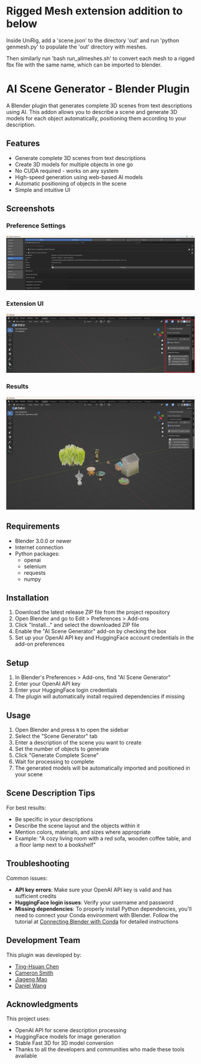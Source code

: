 # Rigged Mesh extension addition to below
Inside UniRig, add a 'scene.json' to the directory 'out' and run 'python genmesh.py' to populate the 'out' directory with meshes.

Then similarly run 'bash run_allmeshes.sh' to convert each mesh to a rigged fbx file with the same name, which can be imported to blender.


# AI Scene Generator - Blender Plugin

A Blender plugin that generates complete 3D scenes from text descriptions using AI. This addon allows you to describe a scene and generate 3D models for each object automatically, positioning them according to your description.

## Features

- Generate complete 3D scenes from text descriptions
- Create 3D models for multiple objects in one go
- No CUDA required - works on any system
- High-speed generation using web-based AI models
- Automatic positioning of objects in the scene
- Simple and intuitive UI

## Screenshots

### Preference Settings
![Preference Settings](assets/preference_setting.png)

### Extension UI
![Extension UI](assets/extension_position.png)

### Results
![Generated Results](assets/results.png)

## Requirements

- Blender 3.0.0 or newer
- Internet connection
- Python packages:
  - openai
  - selenium
  - requests
  - numpy

## Installation

1. Download the latest release ZIP file from the project repository
2. Open Blender and go to Edit > Preferences > Add-ons
3. Click "Install..." and select the downloaded ZIP file
4. Enable the "AI Scene Generator" add-on by checking the box
5. Set up your OpenAI API key and HuggingFace account credentials in the add-on preferences

## Setup

1. In Blender's Preferences > Add-ons, find "AI Scene Generator"
2. Enter your OpenAI API key
3. Enter your HuggingFace login credentials
4. The plugin will automatically install required dependencies if missing

## Usage

1. Open Blender and press `N` to open the sidebar
2. Select the "Scene Generator" tab
3. Enter a description of the scene you want to create
4. Set the number of objects to generate
5. Click "Generate Complete Scene"
6. Wait for processing to complete
7. The generated models will be automatically imported and positioned in your scene

## Scene Description Tips

For best results:
- Be specific in your descriptions
- Describe the scene layout and the objects within it
- Mention colors, materials, and sizes where appropriate
- Example: "A cozy living room with a red sofa, wooden coffee table, and a floor lamp next to a bookshelf"

## Troubleshooting

Common issues:
- **API key errors**: Make sure your OpenAI API key is valid and has sufficient credits
- **HuggingFace login issues**: Verify your username and password
- **Missing dependencies**: To properly install Python dependencies, you'll need to connect your Conda environment with Blender. Follow the tutorial at [Connecting Blender with Conda](https://www.youtube.com/watch?v=gyRoY9QUNg0) for detailed instructions

## Development Team

This plugin was developed by:
- [Ting-Hsuan Chen](https://koi953215.github.io/)
- [Cameron Smith](https://cameronosmith.github.io/)
- [Jiageng Mao](https://pointscoder.github.io/)
- [Daniel Wang](https://dw1209.github.io/)

## Acknowledgments

This project uses:
- OpenAI API for scene description processing
- HuggingFace models for image generation
- Stable Fast 3D for 3D model conversion
- Thanks to all the developers and communities who made these tools available
